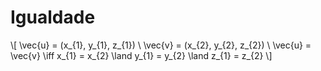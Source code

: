 # Igualdade

\\[
\vec{u} = (x_{1}, y_{1}, z_{1}) \\
\vec{v} = (x_{2}, y_{2}, z_{2}) \\
\vec{u} = \vec{v} \iff x_{1} = x_{2} \land y_{1} = y_{2} \land z_{1} = z_{2}
\\]
